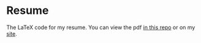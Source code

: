 # Resume
The LaTeX code for my resume. You can view the pdf [in this repo](/resume.pdf) or on my [site](http://saadquadri.com/resume/resume.pdf).
